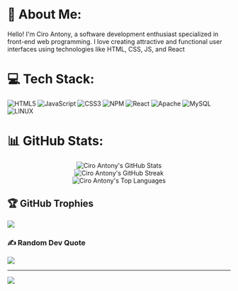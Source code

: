 # 💫 About Me:
Hello! I'm Ciro Antony, a software development enthusiast specialized in front-end web programming. I love creating attractive and functional user interfaces using technologies like HTML, CSS, JS, and React


# 💻 Tech Stack:
![HTML5](https://img.shields.io/badge/html5-%23E34F26.svg?style=for-the-badge&logo=html5&logoColor=white) ![JavaScript](https://img.shields.io/badge/javascript-%23323330.svg?style=for-the-badge&logo=javascript&logoColor=%23F7DF1E) ![CSS3](https://img.shields.io/badge/css3-%231572B6.svg?style=for-the-badge&logo=css3&logoColor=white) ![NPM](https://img.shields.io/badge/NPM-%23000000.svg?style=for-the-badge&logo=npm&logoColor=white) ![React](https://img.shields.io/badge/react-%2320232a.svg?style=for-the-badge&logo=react&logoColor=%2361DAFB) ![Apache](https://img.shields.io/badge/apache-%23D42029.svg?style=for-the-badge&logo=apache&logoColor=white) ![MySQL](https://img.shields.io/badge/mysql-%2300f.svg?style=for-the-badge&logo=mysql&logoColor=white) ![LINUX](https://img.shields.io/badge/Linux-FCC624?style=for-the-badge&logo=linux&logoColor=black)

# 📊 GitHub Stats:
<div align="center">
    <img align="center" src="https://github-readme-stats.vercel.app/api?username=CiroAntony&theme=react&hide_border=false&include_all_commits=true&count_private=true" alt="Ciro Antony's GitHub Stats">
    <br/>
    <img align="center" src="https://github-readme-streak-stats.herokuapp.com/?user=CiroAntony&theme=react&hide_border=false" alt="Ciro Antony's GitHub Streak">
    <br/>
    <img align="center" src="https://github-readme-stats.vercel.app/api/top-langs/?username=CiroAntony&theme=react&hide_border=false&include_all_commits=true&count_private=true&layout=compact" alt="Ciro Antony's Top Languages">
</div>

## 🏆 GitHub Trophies
![](https://github-profile-trophy.vercel.app/?username=CiroAntony&theme=radical&no-frame=true&no-bg=false&margin-w=4)

### ✍️ Random Dev Quote
![](https://quotes-github-readme.vercel.app/api?type=vetical&theme=radical)

---
[![](https://visitcount.itsvg.in/api?id=CiroAntony&icon=8&color=1)](https://visitcount.itsvg.in)

<!-- Proudly created with GPRM ( https://gprm.itsvg.in ) -->
